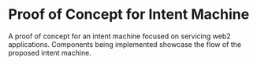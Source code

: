 # Proof of Concept for Intent Machine

A proof of concept for an intent machine focused on servicing web2 applications.
Components being implemented showcase the flow of the proposed intent machine.
